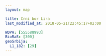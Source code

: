 ```yaml
---
layout: map

title: Crni bor Lira
last_modified_at: 2018-05-21T22:45:17+02:00

WDPA: [555588993]
BioRaS: [300]
geoSrbija:
  L1_182: [29]
---
```

